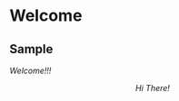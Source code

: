 <html>
	<head>
		<title>Welcome!</title>
	</head>
<body>
    
# Welcome
## Sample

_Welcome!!!_

<div style="text-align:center">
  
_Hi There!_

</div>
</body>
</html>